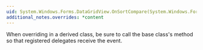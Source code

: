 ```yaml
---
uid: System.Windows.Forms.DataGridView.OnSortCompare(System.Windows.Forms.DataGridViewSortCompareEventArgs)
additional_notes.overrides: *content
---
```


<p>When overriding <xref href="System.Windows.Forms.DataGridView.OnSortCompare(System.Windows.Forms.DataGridViewSortCompareEventArgs)"></xref> in a derived class, be sure to call the base class's <xref href="System.Windows.Forms.DataGridView.OnSortCompare(System.Windows.Forms.DataGridViewSortCompareEventArgs)"></xref> method so that registered delegates receive the event.</p>


